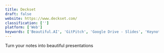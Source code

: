 ```yaml
---
title: Deckset
draft: false 
website: https://www.deckset.com/
classification: ['']
platform: ['Web']
keywords: ['Beautiful.AI', 'GitPitch', 'Google Drive - Slides', 'Keynote', 'LibreOffice - Impress', 'Ludus', 'Marp', 'Powerpoint', 'Prezi', 'QuickStart Presentation Template', 'Remark', 'Reveal.js', 'SlideCamp', 'Slidebean', 'Slides', 'SlidesPPT', 'Slidium', 'Swipe', 'WebSlides', 'impress.js']
---
```

Turn your notes into beautiful presentations